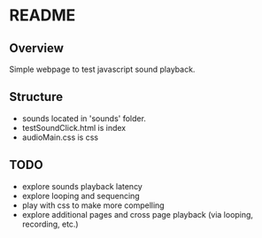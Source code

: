 # README #

## Overview ##
Simple webpage to test javascript sound playback.

## Structure ##
* sounds located in 'sounds' folder.
* testSoundClick.html is index
* audioMain.css is css

## TODO ##
* explore sounds playback latency
* explore looping and sequencing
* play with css to make more compelling
* explore additional pages and cross page playback (via looping, recording, etc.)
